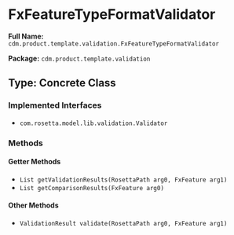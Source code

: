 # FxFeatureTypeFormatValidator

**Full Name:** `cdm.product.template.validation.FxFeatureTypeFormatValidator`

**Package:** `cdm.product.template.validation`

## Type: Concrete Class

### Implemented Interfaces

- `com.rosetta.model.lib.validation.Validator`

### Methods

#### Getter Methods

- `List getValidationResults(RosettaPath arg0, FxFeature arg1)`
- `List getComparisonResults(FxFeature arg0)`

#### Other Methods

- `ValidationResult validate(RosettaPath arg0, FxFeature arg1)`

